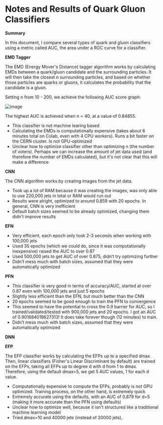 # Notes and Results of Quark Gluon Classifiers

**Summary** 

In this document, I compare several types of quark and gluon classifiers using a metric called AUC, the area under a ROC curve for a classifier.

**EMD Tagger**

The EMD (Energy Mover's Distance) tagger algorithm works by calculating EMDs between a quark/gluon candidate and the surrounding particles. It will then take the closest n surrounding particles, and based on whether those particles are quarks or gluons, it calculates the probability that the candidate is a gluon.

Setting n from 10 - 200, we achieve the following AUC score graph:

![image](https://user-images.githubusercontent.com/55861445/68832614-6eef2100-067f-11ea-8656-97ee88efc035.png)

The highest AUC is achieved when n = 40, at a value of 0.84855.

- This classifier is not machine learing based
- Calculating the EMDs is computationally expensive (takes about 6 minutes total on Colab, even with 4 CPU workers). Runs a bit faster on the CERN cluster. Is not GPU-optimized
- Unclear how to optimize classifier other than optimizing n (the number of voters). Perhaps we can increase the amount of jet data used (and therefore the number of EMDs calculated), but it's not clear that this will make a difference

**CNN**

The CNN algorithm works by creating images from the jet data.

- Took up a lot of RAM because it was creating the images, was only able to use 220,000 jets in total or RAM would run out
- Results were alright, optimized to around 0.859 with 20 epochs. In general, CNN is very inefficient
- Default batch sizes seemed to be already optimized, changing them didn’t improve results

**EFN**

- Very efficient, each epoch only took 2-3 seconds when working with 100,000 jets
- Used 35 epochs (which we could do, since it was computationally inexpensive) raised the AUC to over 0.87
- Used 500,000 jets to get AUC of over 0.875, didn’t try optimizing further
- Didn’t mess much with batch sizes, assumed that they were automatically optimized

**PFN**

- This classifier is very good in terms of accuracy/AUC, started at over 0.87 even with 100,000 jets and just 5 epochs
- Slightly less efficient than the EFN, but much better than the CNN
- 20 epochs seemed to be good enough to train the PFN to convergence
- This seemed to have the potential to cross the 0.9 barrier for AUC, so I trained/validated/tested with 900,000 jets and 20 epochs. I got an AUC of 0.901684019627313! It does take forever though (12 minutes) to train.
- Didn’t mess much with batch sizes, assumed that they were automatically optimized

**DNN**

**EFP**

The EFP classifier works by calculating the EFPs up to a specified dmax. Then, linear classifiers (Fisher's Linear Discriminant by default) are trained on the EFPs, taking all EFPs up to degree d with d from 1 to dmax. Therefore, using the default dmax=5, we get 5 AUC values, 1 for each d value.

- Computationally expensive to compute the EFPs, probably is not GPU optimized. Training process, on the other hand, is extremely quick
- Extremely accurate using the defaults, with an AUC of 0.879 for d=5 (making it more accurate than the PFN using defaults)
- Unclear how to optimize well, because it isn't structured like a traditional machine learning model
- Tried dmax=10 and 40000 jets (instead of 20000 jets), 
